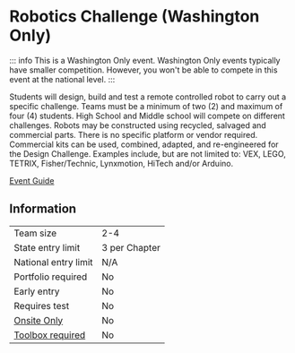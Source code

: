 # Robotics Challenge (Washington Only)

::: info
This is a Washington Only event. Washington Only events typically have smaller competition. However, you won't be able to compete in this event at the national level.
:::

Students will design, build and test a remote controlled robot to carry out a specific challenge. Teams must be a minimum of two (2) and maximum of four (4) students. High School and Middle school will compete on different challenges. Robots may be constructed using recycled, salvaged and commercial parts. There is no specific platform or vendor required. Commercial kits can be used, combined, adapted, and re-engineered for the Design Challenge. Examples include, but are not limited to: VEX, LEGO, TETRIX, Fisher/Technic, Lynxmotion, HiTech and/or Arduino.

[Event Guide](https://www.washingtontsa.org/s/HS-2023-Robotics-Challenge-event-guide.pdf)

## Information

|                             |               |
| --------------------------- | ------------- |
| Team size                   | 2-4           |
| State entry limit           | 3 per Chapter |
| National entry limit        | N/A           |
| Portfolio required          | No            |
| Early entry                 | No            |
| Requires test               | No            |
| [Onsite Only](/#terms)      | No            |
| [Toolbox required](/#terms) | No            |
